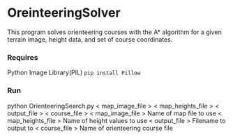 # OreinteeringSolver
  This program solves orienteering courses with the A* algorithm for a given terrain image, height data, and set of course coordinates.

### Requires
Python Image Library(PIL)
  `pip install Pillow`

### Run
  python OrienteeringSearch.py < map_image_file > < map_heights_file > < output_file > < course_file >
  < map_image_file >    Name of map file to use
  < map_heights_file >  Name of height values to use
  < output_file >       Filename to output to
  < course_file >       Name of orienteering course file
